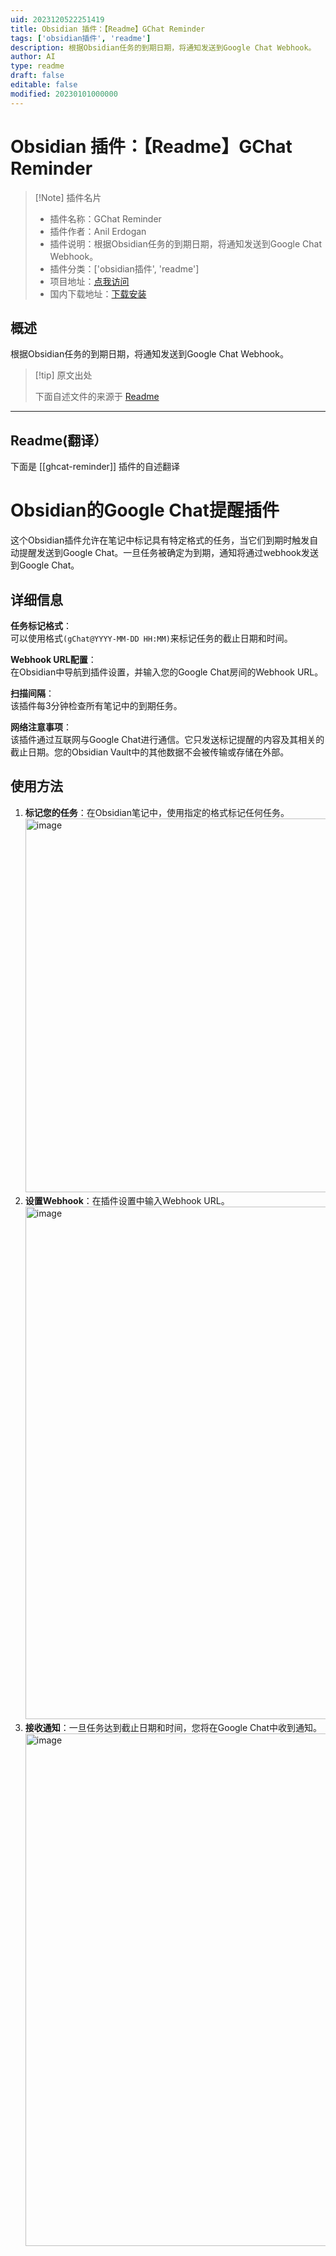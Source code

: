 ```yaml
---
uid: 2023120522251419
title: Obsidian 插件：【Readme】GChat Reminder
tags: ['obsidian插件', 'readme']
description: 根据Obsidian任务的到期日期，将通知发送到Google Chat Webhook。
author: AI
type: readme
draft: false
editable: false
modified: 20230101000000
---
```


# Obsidian 插件：【Readme】GChat Reminder

> [!Note] 插件名片
> - 插件名称：GChat Reminder
> - 插件作者：Anil Erdogan
> - 插件说明：根据Obsidian任务的到期日期，将通知发送到Google Chat Webhook。
> - 插件分类：['obsidian插件', 'readme']
> - 项目地址：[点我访问](https://github.com/anil-e/obsidian_gchat_plugin)
> - 国内下载地址：[下载安装](https://pkmer.cn/products/plugin/pluginMarket/?ghcat-reminder)

## 概述

根据Obsidian任务的到期日期，将通知发送到Google Chat Webhook。



> [!tip] 原文出处
> 
>下面自述文件的来源于 [Readme](https://ghproxy.net/https://raw.githubusercontent.com/anil-e/obsidian_gchat_plugin/main/README.md)
> 

---

## Readme(翻译）

下面是 [[ghcat-reminder]] 插件的自述翻译


# Obsidian的Google Chat提醒插件

这个Obsidian插件允许在笔记中标记具有特定格式的任务，当它们到期时触发自动提醒发送到Google Chat。一旦任务被确定为到期，通知将通过webhook发送到Google Chat。
## 详细信息

**任务标记格式**：  
可以使用格式`(gChat@YYYY-MM-DD HH:MM)`来标记任务的截止日期和时间。

**Webhook URL配置**：  
在Obsidian中导航到插件设置，并输入您的Google Chat房间的Webhook URL。

**扫描间隔**：  
该插件每3分钟检查所有笔记中的到期任务。

**网络注意事项**：  
该插件通过互联网与Google Chat进行通信。它只发送标记提醒的内容及其相关的截止日期。您的Obsidian Vault中的其他数据不会被传输或存储在外部。
## 使用方法

1. **标记您的任务**：在Obsidian笔记中，使用指定的格式标记任何任务。
   <img width="598" alt="image" src="https://github.com/anil-e/obsidian_gchat_plugin/assets/81299222/fe2d9235-60ca-4f83-a348-061c505147ac">
2. **设置Webhook**：在插件设置中输入Webhook URL。
   <img width="820" alt="image" src="https://github.com/anil-e/obsidian_gchat_plugin/assets/81299222/0f53e222-1adb-4320-be1d-a33ce5792f4e">
3. **接收通知**：一旦任务达到截止日期和时间，您将在Google Chat中收到通知。
   <img width="820" alt="image" src="https://github.com/anil-e/obsidian_gchat_plugin/assets/81299222/908f618a-eead-4511-883f-f3414b02d5fe">



